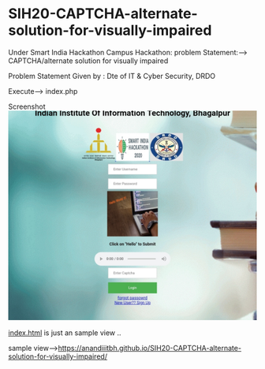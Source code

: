 # SIH20-CAPTCHA-alternate-solution-for-visually-impaired
Under Smart India Hackathon Campus Hackathon: problem Statement:--> CAPTCHA/alternate solution for visually impaired

Problem Statement Given by : Dte of IT & Cyber Security, DRDO

Execute--> index.php

Screenshot
![Screenshot is here](IMG_20200219_113837.jpg)


 <a href="https://anandiiitbh.github.io/SIH20-CAPTCHA-alternate-solution-for-visually-impaired/">index.html</a> is just an sample view  ..   
 
 sample view-->https://anandiiitbh.github.io/SIH20-CAPTCHA-alternate-solution-for-visually-impaired/
